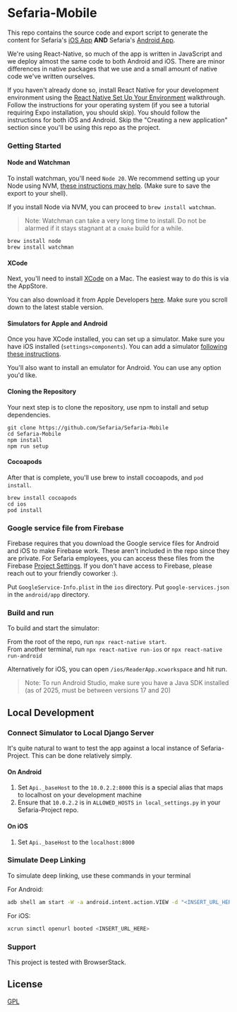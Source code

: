 # Sefaria-Mobile
This repo contains the source code and export script to generate the content for Sefaria's [iOS App](https://itunes.apple.com/us/app/sefaria/id1163273965?mt=8) **AND** Sefaria's [Android App](https://play.google.com/store/apps/details?id=org.sefaria.sefaria&hl=en&gl=US). 

We're using React-Native, so much of the app is written in JavaScript and we deploy almost the same code to both Android and iOS. There are minor differences in native packages that we use and a small amount of native code we've written ourselves.

If you haven't already done so, install React Native for your development environment using the [React Native Set Up Your Environment](https://reactnative.dev/docs/set-up-your-environment) walkthrough. Follow the instructions for your operating system (if you see a tutorial requiring Expo installation, you should skip). You should follow the instructions for both iOS and Android. Skip the "Creating a new application" section since you'll be using this repo as the project. 

### Getting Started

#### Node and Watchman
To install watchman, you'll need `Node 20`. We recommend setting up your Node using NVM, [these instructions may help](https://sukiphan.medium.com/how-to-install-nvm-node-version-manager-on-macos-d9fe432cc7db). (Make sure to save the export to your shell). 

If you install Node via NVM, you can proceed to `brew install watchman`. 

> Note: Watchman can take a very long time to install. Do not be alarmed if it stays stagnant at a `cmake` build for a while. 


``` 
brew install node
brew install watchman
```

#### XCode

Next, you'll need to install [XCode](https://itunes.apple.com/us/app/xcode/id497799835?mt=12) on a Mac. The easiest way to do this is via the AppStore. 

You can also download it from Apple Developers [here](https://developer.apple.com/download/all/?q=xcode). Make sure you scroll down to the latest stable version. 

#### Simulators for Apple and Android
Once you have XCode installed, you can set up a simulator. Make sure you have iOS installed (`settings>components`). You can add a simulator [following these instructions](https://developer.apple.com/documentation/safari-developer-tools/adding-additional-simulators). 

You'll also want to install an emulator for Android. You can use any option you'd like. 

#### Cloning the Repository
Your next step is to clone the repository, use npm to install and setup dependencies. 

```
git clone https://github.com/Sefaria/Sefaria-Mobile
cd Sefaria-Mobile                          
npm install
npm run setup
```

#### Cocoapods
After that is complete, you'll use brew to install cocoapods, and `pod install`. 

```
brew install cocoapods
cd ios
pod install
```

### Google service file from Firebase

Firebase requires that you download the Google service files for Android and iOS to make Firebase work. These aren't included in the repo since they are private. For Sefaria employees, you can access these files from the Firebase [Project Settings](https://console.firebase.google.com/u/0/project/sefaria-mobile-analytics/settings/general/android:org.sefaria.sefaria). If you don't have access to Firebase, please reach out to your friendly coworker :).

Put `GoogleService-Info.plist` in the `ios` directory.
Put `google-services.json` in the `android/app` directory.

### Build and run

To build and start the simulator:

From the root of the repo, run `npx react-native start`.  
From another terminal, run `npx react-native run-ios` or `npx react-native run-android`

Alternatively for iOS, you can open `/ios/ReaderApp.xcworkspace` and hit run.

> Note: To run Android Studio, make sure you have a Java SDK installed (as of 2025, must be between versions 17 and 20)


## Local Development

### Connect Simulator to Local Django Server

It's quite natural to want to test the app against a local instance of Sefaria-Project. This can be done relatively simply.

#### On Android ####

1. Set `Api._baseHost` to the `10.0.2.2:8000` this is a special alias that maps to localhost on your development machine
2. Ensure that `10.0.2.2` is in `ALLOWED_HOSTS` `in local_settings.py` in your Sefaria-Project repo.

#### On iOS ####
1. Set `Api._baseHost` to the `localhost:8000` 


### Simulate Deep Linking

To simulate deep linking, use these commands in your terminal

For Android:
```bash
adb shell am start -W -a android.intent.action.VIEW -d "<INSERT_URL_HERE>" org.sefaria.sefaria
```

For iOS:
```bash
xcrun simctl openurl booted <INSERT_URL_HERE>
```

### Support
This project is tested with BrowserStack.

## License
[GPL](http://www.gnu.org/copyleft/gpl.html)

